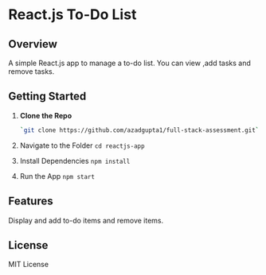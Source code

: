 # React.js To-Do List

## Overview
A simple React.js app to manage a to-do list. You can view ,add tasks and remove tasks.

## Getting Started

1. **Clone the Repo**
   ```bash
   `git clone https://github.com/azadgupta1/full-stack-assessment.git`

2. Navigate to the Folder
    `cd reactjs-app`

3. Install Dependencies
    `npm install`

4. Run the App
    `npm start`

## Features
Display and add to-do items and remove items.

## License
MIT License

